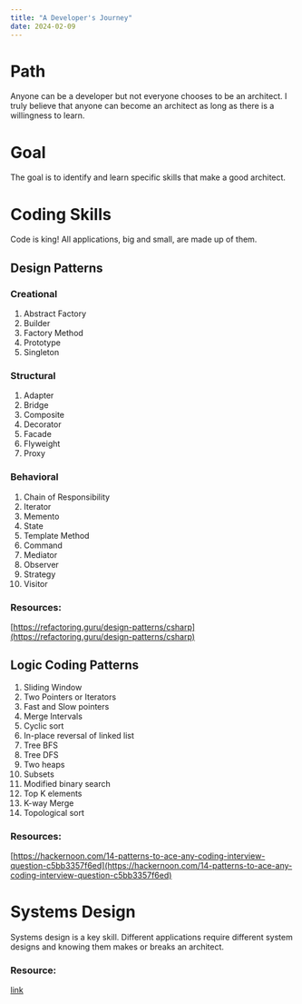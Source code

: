 ```yaml
---
title: "A Developer's Journey"
date: 2024-02-09
---
```


# Path
Anyone can be a developer but not everyone chooses to be an architect. I truly believe that anyone can become an architect as long as there is a willingness to learn.

# Goal
The goal is to identify and learn specific skills that make a good architect.

# Coding Skills
Code is king! All applications, big and small, are made up of them.

## Design Patterns

### Creational
1. Abstract Factory
2. Builder 
3. Factory Method 
4. Prototype 
5. Singleton 

### Structural
1. Adapter 
2. Bridge 
3. Composite 
4. Decorator 
5. Facade 
6. Flyweight 
7. Proxy 

### Behavioral
1. Chain of Responsibility 
2. Iterator 
3. Memento 
4. State 
5. Template Method
6. Command 
7. Mediator 
8. Observer 
9. Strategy 
10. Visitor 

### Resources:
[https://refactoring.guru/design-patterns/csharp](https://refactoring.guru/design-patterns/csharp)

## Logic Coding Patterns

1. Sliding Window
2. Two Pointers or Iterators
3. Fast and Slow pointers
4. Merge Intervals
5. Cyclic sort
6. In-place reversal of linked list
7. Tree BFS
8. Tree DFS
9. Two heaps
10. Subsets
11. Modified binary search
12. Top K elements
13. K-way Merge
14. Topological sort

### Resources:
[https://hackernoon.com/14-patterns-to-ace-any-coding-interview-question-c5bb3357f6ed](https://hackernoon.com/14-patterns-to-ace-any-coding-interview-question-c5bb3357f6ed)

# Systems Design
Systems design is a key skill. Different applications require different system designs and knowing them makes or breaks an architect.

### Resource:
[link](https://bytebytego.com)
